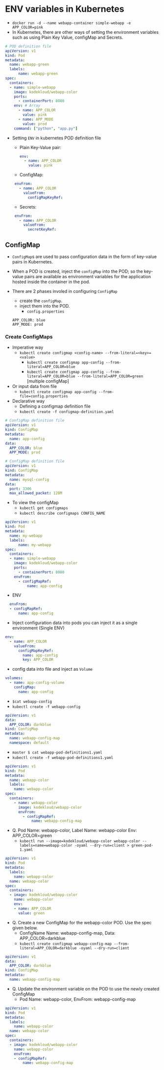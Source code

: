 # ENV variables in Kubernetes

- `docker run -d --name webapp-container simple-webapp -e APP_COLOR=pink`
- In Kubernetes, there are other ways of setting the environment variables such as using Plain Key Value, configMap and Secrets.

```yaml
# POD definition file
apiVersion: v1
kind: Pod
metadata:
  name: webapp-green
  labels:
      name: webapp-green
spec:
  containers:
  - name: simple-webapp
    image: kodekloud/webapp-color
    ports:
      - containerPort: 8080
    env: # Array
      - name: APP_COLOR
        value: pink
      - name: APP_MODE
        value: prod
    command: ["python", "app.py"]
```

- Setting `ENV` in kubernetes POD definition file
  - Plain Key-Value pair:

    ```yaml
    env:
      - name: APP_COLOR
        value: pink
    ```

  - ConfigMap:

   ```yaml
    envFrom:
      - name: APP_COLOR
        valueFrom:
          configMapKeyRef:
    ```

  - Secrets:

   ```yaml
    envFrom:
      - name: APP_COLOR
        valueFrom:
          secretKeyRef:
    ```

## ConfigMap

- `ConfigMap`s are used to pass configuration data in the form of key-value pairs in Kubernetes.
- When a POD is created, inject the `configMap` into the POD; so the key-value pairs are available as environment variables for the application hosted inside the container in the pod.
- There are 2 phases involed in configuring `ConfigMap`
  - create the `configMap`.
  - inject them into the POD.
    - `config.properties`

   ```configMap
   APP_COLOR: blue
   APP_MODE: prod
   ```

### Create ConfigMaps

- Imperative way
  - `kubectl create configmap <config-name> --from-literal=<key>=<value>`
    - `kubectl create configmap app-config --from-literal=APP_COLOR=blue`
    - `kubectl create configmap app-config --from-literal=APP_COLOR=blue --from-literal=APP_COLOR=green` [multiple configMap]
- Or input data from file
  - `kubectl create configmap app-config --from-file=config.properties`
- Declarative way
  - Defining a configmap definition file
  - `kubectl create -f configmap-definition.yaml`

```yaml
# ConfigMap definition file
apiVersion: v1
kind: ConfigMap
metadata:
  name: app-config
data:
  APP_COLOR: blue
  APP_MODE: prod
```

```yaml
# ConfigMap definition file
apiVersion: v1
kind: ConfigMap
metadata:
  name: mysql-config
data:
  port: 3306
  max_allowed_packet: 128M
```

- To view the configMap
  - `kubectl get configmaps`
  - `kubectl describe configmaps CONFIG_NAME`

```yaml
apiVersion: v1
kind: Pod
metadata:
  name: my-webapp
  labels:
      name: my-webapp
spec:
  containers:
  - name: simple-webapp
    image: kodekloud/webapp-color
    ports:
      - containerPort: 8080
    envFrom:
      - configMapRef:
          name: app-config
```

- ENV

```yaml
  envFrom:
  - configMapRef:
      name: app-config
```

- Inject configuration data into pods you can inject it as a single environment (Single ENV)

```yaml
env:
  - name: APP_COLOR
    valueFrom:
      configMapKeyRef:
        name: app-config
        key: APP_COLOR
```

- config data into file and inject as `Volume`

```yaml
volumes:
  - name: app-config-volume
    configMap:
      name: app-config
```

- `$cat webapp-config`
- `kubectl create -f webapp-config`

```yaml
apiVersion: v1
data:
  APP_COLOR: darkblue
kind: ConfigMap
metadata:
  name: webapp-config-map
  namespace: default
```

- `master $ cat webapp-pod-definitions1.yaml`
- `kubectl create -f webapp-pod-definitions1.yaml`

```yaml
apiVersion: v1
kind: Pod
metadata:
  name: webapp-color
  labels:
    name: webapp-color
spec:
  containers:
    - name: webapp-color
      image: kodekloud/webapp-color
      envFrom:
        - configMapRef:
            name: webapp-config-map
```

- Q. Pod Name: webapp-color, Label Name: webapp-color Env: APP_COLOR=green
  - `kubectl run --image=kodekloud/webapp-color webapp-color --labels=name=webapp-color -oyaml --dry-run=client > green-pod-1.yaml`

```yaml
apiVersion: v1
kind: Pod
metadata:
  labels:
    name: webapp-color
  name: webapp-color
spec:
  containers:
  - image: kodekloud/webapp-color
    name: webapp-color
    env:
    - name: APP_COLOR
      value: green
```

- Q. Create a new ConfigMap for the webapp-color POD. Use the spec given below.
  - ConfigName Name: webapp-config-map, Data: APP_COLOR=darkblue
  - `kubectl create configmap webapp-config-map --from-literal=APP_COLOR=darkblue -oyaml --dry-run=client`

```yaml
apiVersion: v1
data:
  APP_COLOR: darkblue
kind: ConfigMap
metadata:
  name: webapp-config-map
```

- Q. Update the environment variable on the POD to use the newly created ConfigMap
  - Pod Name: webapp-color, EnvFrom: webapp-config-map

```yaml
apiVersion: v1
kind: Pod
metadata:
  labels:
    name: webapp-color
  name: webapp-color
spec:
  containers:
  - image: kodekloud/webapp-color
    name: webapp-color
    envFrom:
    - configMapRef:
        name: webapp-config-map
```
